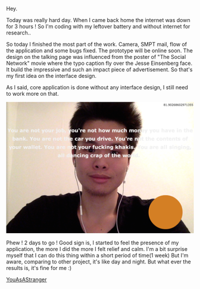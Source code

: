 Hey.

Today was really hard day. When I came back home the internet was down for 3 hours ! So I'm coding with my leftover battery and without internet for research..

So today I finished the most part of the work. Camera, SMPT mail, flow of the application and some bugs fixed. The prototype will be online soon. The design on the talking page was influenced from the poster of "The Social Network" movie where the typo caption fly over the Jesse Einsenberg face. It build the impressive and such an impact piece of advertisement. So that's my first idea on the interface design. 

As I said, core application is done without any interface design, I still need to work more on that. 

![prototype#2](../project_images/prototype2.png?raw=true "Prototype")

Phew ! 2 days to go ! Good sign is, I started to feel the presence of my application, the more I did the more I felt relief and calm. I'm a bit surprise myself that I can do this thing within a short period of time(1 week) But I'm aware, comparing to other project, it's like day and night. But what ever the results is, it's fine for me :)

[YouAsAStranger](https://github.com/pungme/youasastranger)
